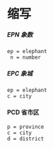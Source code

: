 # 缩写

##### EPN 象数
    ep = elephant
     n = number
     
##### EPC 象城
    ep = elephant 
    c = city

#### PCD 省市区
    p = province
    c = city
    d = district

